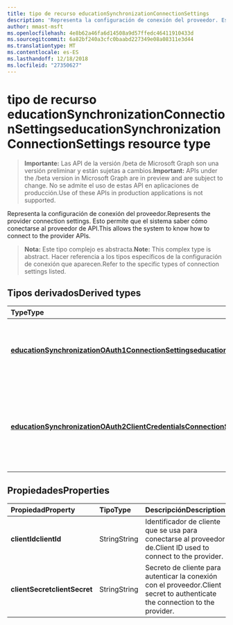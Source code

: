 ```yaml
---
title: tipo de recurso educationSynchronizationConnectionSettings
description: 'Representa la configuración de conexión del proveedor. Esto permite que el sistema saber cómo conectarse al proveedor de API. '
author: mmast-msft
ms.openlocfilehash: 4e8b62a46fa6d14508a9d57ffedc46411910433d
ms.sourcegitcommit: 6a82bf240a3cfc0baabd227349e08a08311e3d44
ms.translationtype: MT
ms.contentlocale: es-ES
ms.lasthandoff: 12/18/2018
ms.locfileid: "27350627"
---
```

# <a name="educationsynchronizationconnectionsettings-resource-type"></a><span data-ttu-id="87585-104">tipo de recurso educationSynchronizationConnectionSettings</span><span class="sxs-lookup"><span data-stu-id="87585-104">educationSynchronizationConnectionSettings resource type</span></span>

> <span data-ttu-id="87585-105">**Importante:** Las API de la versión /beta de Microsoft Graph son una versión preliminar y están sujetas a cambios.</span><span class="sxs-lookup"><span data-stu-id="87585-105">**Important:** APIs under the /beta version in Microsoft Graph are in preview and are subject to change.</span></span> <span data-ttu-id="87585-106">No se admite el uso de estas API en aplicaciones de producción.</span><span class="sxs-lookup"><span data-stu-id="87585-106">Use of these APIs in production applications is not supported.</span></span>

<span data-ttu-id="87585-107">Representa la configuración de conexión del proveedor.</span><span class="sxs-lookup"><span data-stu-id="87585-107">Represents the provider connection settings.</span></span> <span data-ttu-id="87585-108">Esto permite que el sistema saber cómo conectarse al proveedor de API.</span><span class="sxs-lookup"><span data-stu-id="87585-108">This allows the system to know how to connect to the provider APIs.</span></span> 

> <span data-ttu-id="87585-109">**Nota:** Este tipo complejo es abstracta.</span><span class="sxs-lookup"><span data-stu-id="87585-109">**Note:** This complex type is abstract.</span></span> <span data-ttu-id="87585-110">Hacer referencia a los tipos específicos de la configuración de conexión que aparecen.</span><span class="sxs-lookup"><span data-stu-id="87585-110">Refer to the specific types of connection settings listed.</span></span>

## <a name="derived-types"></a><span data-ttu-id="87585-111">Tipos derivados</span><span class="sxs-lookup"><span data-stu-id="87585-111">Derived types</span></span>
| <span data-ttu-id="87585-112">Type</span><span class="sxs-lookup"><span data-stu-id="87585-112">Type</span></span> | <span data-ttu-id="87585-113">Descripción</span><span class="sxs-lookup"><span data-stu-id="87585-113">Description</span></span> | 
|:-|:-|
| [<span data-ttu-id="87585-114">**educationSynchronizationOAuth1ConnectionSettings**</span><span class="sxs-lookup"><span data-stu-id="87585-114">**educationSynchronizationOAuth1ConnectionSettings**</span></span>](educationsynchronizationoauth1connectionsettings.md) | <span data-ttu-id="87585-115">Use este tipo para proporcionar la configuración de conexión de OAuth1.</span><span class="sxs-lookup"><span data-stu-id="87585-115">Use this type to provide OAuth1 connection settings.</span></span> |
| [<span data-ttu-id="87585-116">**educationSynchronizationOAuth2ClientCredentialsConnectionSettings**</span><span class="sxs-lookup"><span data-stu-id="87585-116">**educationSynchronizationOAuth2ClientCredentialsConnectionSettings**</span></span>](educationsynchronizationoauth2clientcredentialsconnectionsettings.md) | <span data-ttu-id="87585-117">Use este tipo para proporcionar la configuración de conexión de concesión de las credenciales de cliente de OAuth2.</span><span class="sxs-lookup"><span data-stu-id="87585-117">Use this type to provide OAuth2 Client Credentials Grant connection settings.</span></span> |

## <a name="properties"></a><span data-ttu-id="87585-118">Propiedades</span><span class="sxs-lookup"><span data-stu-id="87585-118">Properties</span></span>

| <span data-ttu-id="87585-119">Propiedad</span><span class="sxs-lookup"><span data-stu-id="87585-119">Property</span></span> | <span data-ttu-id="87585-120">Tipo</span><span class="sxs-lookup"><span data-stu-id="87585-120">Type</span></span> | <span data-ttu-id="87585-121">Descripción</span><span class="sxs-lookup"><span data-stu-id="87585-121">Description</span></span> |
|:-|:-|:-|
| <span data-ttu-id="87585-122">**clientId**</span><span class="sxs-lookup"><span data-stu-id="87585-122">**clientId**</span></span> | <span data-ttu-id="87585-123">String</span><span class="sxs-lookup"><span data-stu-id="87585-123">String</span></span> |  <span data-ttu-id="87585-124">Identificador de cliente que se usa para conectarse al proveedor de.</span><span class="sxs-lookup"><span data-stu-id="87585-124">Client ID used to connect to the provider.</span></span> |
| <span data-ttu-id="87585-125">**clientSecret**</span><span class="sxs-lookup"><span data-stu-id="87585-125">**clientSecret**</span></span> | <span data-ttu-id="87585-126">String</span><span class="sxs-lookup"><span data-stu-id="87585-126">String</span></span> |  <span data-ttu-id="87585-127">Secreto de cliente para autenticar la conexión con el proveedor.</span><span class="sxs-lookup"><span data-stu-id="87585-127">Client secret to authenticate the connection to the provider.</span></span> |